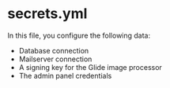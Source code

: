 # secrets.yml

In this file, you configure the following data:

- Database connection
- Mailserver connection
- A signing key for the Glide image processor
- The admin panel credentials
